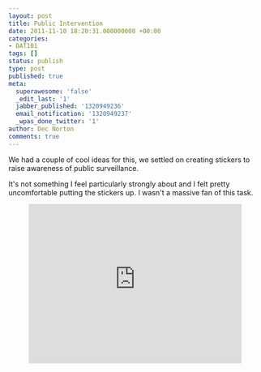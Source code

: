 ```yaml
---
layout: post
title: Public Intervention
date: 2011-11-10 18:20:31.000000000 +00:00
categories:
- DAT101
tags: []
status: publish
type: post
published: true
meta:
  superawesome: 'false'
  _edit_last: '1'
  jabber_published: '1320949236'
  email_notification: '1320949237'
  _wpas_done_twitter: '1'
author: Dec Norton
comments: true
---
```

<p>We had a couple of cool ideas for this, we settled on creating stickers to raise awareness of public surveillance.</p>

<p>It's not something I feel particularly strongly about and I felt pretty uncomfortable putting the stickers up. I wasn't a massive fan of this task.</p>

<figure>
    <iframe width="420" height="315" src="http://www.youtube.com/embed/Lnfcf114giw" frameborder="0" allowfullscreen></iframe>
</figure>
